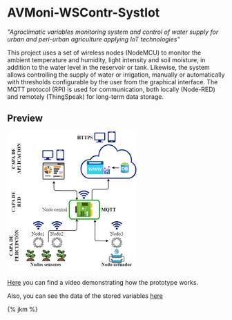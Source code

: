 # AVMoni-WSContr-SystIot
*"Agroclimatic variables monitoring system and control of water supply for urban and peri-urban agriculture applying IoT technologies"*

This project uses a set of wireless nodes (NodeMCU) to monitor the ambient temperature and humidity, light intensity and soil moisture, in addition to the water level in the reservoir or tank. Likewise, the system allows controlling the supply of water or irrigation, manually or automatically with thresholds configurable by the user from the graphical interface. The MQTT protocol (RPi) is used for communication, both locally (Node-RED) and remotely (ThingSpeak) for long-term data storage.

## Preview
[<img src="Capture.png" width="300"/>](Capture.png)

[Here][Video] you can find a video demonstrating how the prototype works.

Also, you can see the data of the stored variables [here][ThingSpeak]

[Video]: https://youtu.be/SDAUxYumqag
[ThingSpeak]: https://thingspeak.com/channels/1314546

{% jkm %}
